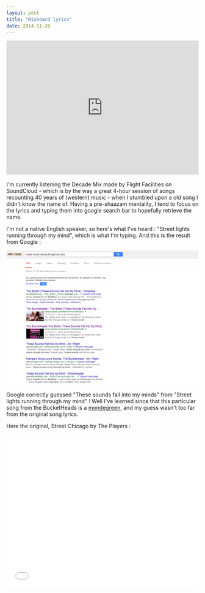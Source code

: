 ```yaml
---	
layout: post
title: "Misheard lyrics"
date: 2014-11-20
---
```


<iframe width="100%" height="350" scrolling="yes" frameborder="no" src="https://w.soundcloud.com/player/?url=https%3A//api.soundcloud.com/playlists/3247313&amp;color=ff5500&amp;auto_play=false&amp;hide_related=false&amp;show_comments=true&amp;show_user=true&amp;show_reposts=false"></iframe>

I'm currently listening the Decade Mix made by Flight Facilities on SoundCloud - which is by the way a great 4-hour session of songs recounting 40 years of (western) music - when I stumbled upon a old song I didn't know the name of. Having a pre-shaazam mentality, I tend to focus on the lyrics and typing them into google search bar to hopefully retrieve the name.

<!--more-->

I'm not a native English speaker, so here's what I've heard : "Street lights running through my mind", which is what I'm typing. And this is the result from Google :

![Results from google search](/assets/misheard-lyrics.PNG)



Google correctly guessed "These sounds fall into my minds" from "Street lights running through my mind" ! Well I've learned since that this particular song from the BucketHeads is a  [mondegreen](http://en.wikipedia.org/wiki/Mondegreen), and my guess wasn't too far from the original song lyrics.

Here the original, Street Chicago by The Players : 

<div>
<iframe width="100%" height="400" src="//www.youtube.com/embed/HJMw8cUGjwI" frameborder="0" allowfullscreen></iframe>
</div>
